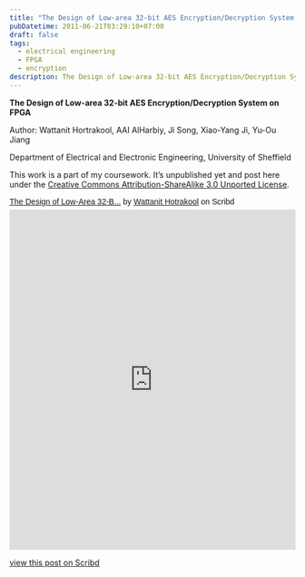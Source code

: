 ```yaml
---
title: "The Design of Low-area 32-bit AES Encryption/Decryption System on FPGA"
pubDatetime: 2011-06-21T03:29:10+07:00
draft: false
tags:
  - electrical engineering
  - FPGA
  - encryption
description: The Design of Low-area 32-bit AES Encryption/Decryption System on FPGA
---
```


**The Design of Low-area 32-bit AES Encryption/Decryption System on FPGA**

Author: Wattanit Hortrakool, AAI AlHarbiy, Ji Song, Xiao-Yang Ji, Yu-Ou Jiang

Department of Electrical and Electronic Engineering, University of Sheffield

This work is a part of my coursework. It’s unpublished yet and post here under the [Creative Commons Attribution-ShareAlike 3.0 Unported License](http://creativecommons.org/licenses/by-sa/3.0/).

<p  style="   margin: 12px auto 6px auto;   font-family: Helvetica,Arial,Sans-serif;   font-style: normal;   font-variant: normal;   font-weight: normal;   font-size: 14px;   line-height: normal;   font-size-adjust: none;   font-stretch: normal;   -x-system-font: none;   display: block;"   ><a title="View The Design of Low-Area 32-Bit AES Encryption-Decryption System on FPGA on Scribd" href="https://www.scribd.com/document/58343899/The-Design-of-Low-Area-32-Bit-AES-Encryption-Decryption-System-on-FPGA#from_embed"  style="text-decoration: underline;">The Design of Low-Area 32-B...</a> by <a title="View Wattanit Hotrakool's profile on Scribd" href="https://www.scribd.com/user/59504457/Wattanit-Hotrakool#from_embed"  style="text-decoration: underline;">Wattanit Hotrakool</a> on Scribd</p><iframe class="scribd_iframe_embed" title="The Design of Low-Area 32-Bit AES Encryption-Decryption System on FPGA" src="https://www.scribd.com/embeds/58343899/content?start_page=1&view_mode=scroll&show_recommendations=true&access_key=key-1j1zb0uboioucaivwf1i" data-auto-height="true" data-aspect-ratio="0.7068965517241379" scrolling="no" width="100%" height="600" frameborder="0"></iframe>

[view this post on Scribd](https://www.scribd.com/document/58343899/The-Design-of-Low-Area-32-Bit-AES-Encryption-Decryption-System-on-FPGA)

